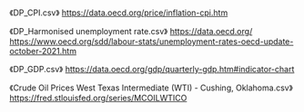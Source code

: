 《DP_CPI.csv》
https://data.oecd.org/price/inflation-cpi.htm

《DP_Harmonised unemployment rate.csv》
https://data.oecd.org/
https://www.oecd.org/sdd/labour-stats/unemployment-rates-oecd-update-october-2021.htm

《DP_GDP.csv》
https://data.oecd.org/gdp/quarterly-gdp.htm#indicator-chart

《Crude Oil Prices West Texas Intermediate (WTI) - Cushing, Oklahoma.csv》
https://fred.stlouisfed.org/series/MCOILWTICO

